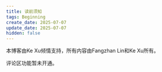 ```yaml
---
title: 读前须知
tags: Beginning
create_date: 2025-07-07
update_date: 2025-07-07
hidden: false
---
```


本博客由Ke Xu倾情支持，所有内容由Fangzhan Lin和Ke Xu所有。

评论区功能暂未开通。
